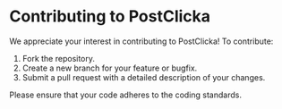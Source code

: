 # Contributing to PostClicka

We appreciate your interest in contributing to PostClicka! To contribute:

1. Fork the repository.
2. Create a new branch for your feature or bugfix.
3. Submit a pull request with a detailed description of your changes.

Please ensure that your code adheres to the coding standards.
